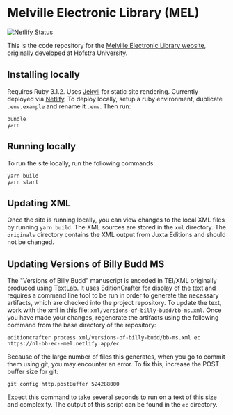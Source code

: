 

# Melville Electronic Library (MEL)
[![Netlify Status](https://api.netlify.com/api/v1/badges/b90121c1-dd40-44a8-b1ad-f7047aadfa06/deploy-status)](https://app.netlify.com/sites/mel/deploys)

This is the code repository for the [Melville Electronic Library website](https://melville.electroniclibrary.org/), originally developed at Hofstra University. 

## Installing locally

Requires Ruby 3.1.2. Uses [Jekyll](https://jekyllrb.com/) for static site rendering. Currently deployed via [Netlify](netlify.com). To deploy locally, setup a ruby environment, duplicate `.env.example` and rename it `.env`. Then run:

```
bundle
yarn
```

## Running locally

To run the site locally, run the following commands:

```
yarn build
yarn start
```

## Updating XML

Once the site is running locally, you can view changes to the local XML files by running `yarn build`. The XML sources are stored in the `xml` directory. The `originals` directory contains the XML output from Juxta Editions and should not be changed.
 
## Updating Versions of Billy Budd MS

The "Versions of Billy Budd" manuscript is encoded in TEI/XML originally produced using TextLab. It uses EditionCrafter for display of the text and requires a command line tool to be run in order to generate the necessary artifacts, which are checked into the project repository. To update the text, work with the xml in this file: `xml/versions-of-billy-budd/bb-ms.xml`. Once you have made your changes, regenerate the artifacts using the following command from the base directory of the repository:

`editioncrafter process xml/versions-of-billy-budd/bb-ms.xml ec https://nl-bb-ec--mel.netlify.app/ec`

Because of the large number of files this generates, when you go to commit them using git, you may encounter an error. To fix this, increase the POST buffer size for git:

`git config http.postBuffer 524288000`

Expect this command to take several seconds to run on a text of this size and complexity. The output of this script can be found in the `ec` directory.